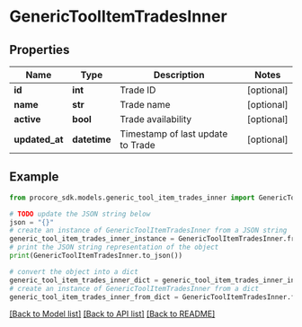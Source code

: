 # GenericToolItemTradesInner


## Properties

Name | Type | Description | Notes
------------ | ------------- | ------------- | -------------
**id** | **int** | Trade ID | [optional] 
**name** | **str** | Trade name | [optional] 
**active** | **bool** | Trade availability | [optional] 
**updated_at** | **datetime** | Timestamp of last update to Trade | [optional] 

## Example

```python
from procore_sdk.models.generic_tool_item_trades_inner import GenericToolItemTradesInner

# TODO update the JSON string below
json = "{}"
# create an instance of GenericToolItemTradesInner from a JSON string
generic_tool_item_trades_inner_instance = GenericToolItemTradesInner.from_json(json)
# print the JSON string representation of the object
print(GenericToolItemTradesInner.to_json())

# convert the object into a dict
generic_tool_item_trades_inner_dict = generic_tool_item_trades_inner_instance.to_dict()
# create an instance of GenericToolItemTradesInner from a dict
generic_tool_item_trades_inner_from_dict = GenericToolItemTradesInner.from_dict(generic_tool_item_trades_inner_dict)
```
[[Back to Model list]](../README.md#documentation-for-models) [[Back to API list]](../README.md#documentation-for-api-endpoints) [[Back to README]](../README.md)



